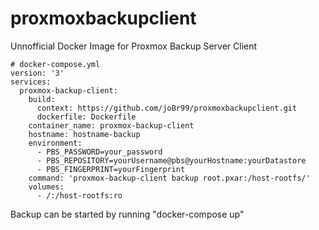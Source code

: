 # proxmoxbackupclient
Unnofficial Docker Image for Proxmox Backup Server Client

```
# docker-compose.yml
version: '3'
services:
  proxmox-backup-client:
    build:
      context: https://github.com/joBr99/proxmoxbackupclient.git
      dockerfile: Dockerfile
    container_name: proxmox-backup-client
    hostname: hostname-backup
    environment:
      - PBS_PASSWORD=your_password
      - PBS_REPOSITORY=yourUsername@pbs@yourHostname:yourDatastore
      - PBS_FINGERPRINT=yourFingerprint
    command: 'proxmox-backup-client backup root.pxar:/host-rootfs/'
    volumes:
      - /:/host-rootfs:ro
 ```     
      
 Backup can be started by running "docker-compose up"
